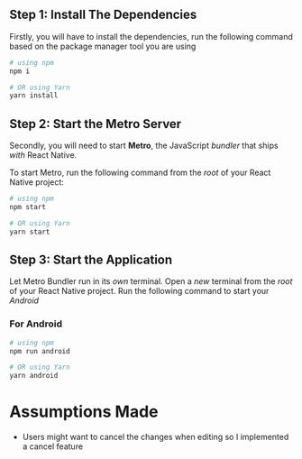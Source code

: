 ## Step 1: Install The Dependencies

Firstly, you will have to install the dependencies, run the following command based on the package manager tool you are using

```bash
# using npm
npm i

# OR using Yarn
yarn install
```



## Step 2: Start the Metro Server

Secondly, you will need to start **Metro**, the JavaScript _bundler_ that ships _with_ React Native.

To start Metro, run the following command from the _root_ of your React Native project:

```bash
# using npm
npm start

# OR using Yarn
yarn start
```


## Step 3: Start the Application

Let Metro Bundler run in its _own_ terminal. Open a _new_ terminal from the _root_ of your React Native project. Run the following command to start your _Android_ 

### For Android

```bash
# using npm
npm run android

# OR using Yarn
yarn android
```




# Assumptions Made

- Users might want to cancel the changes when editing so I implemented a cancel feature